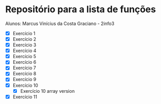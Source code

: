 # Repositório para a lista de funções

Alunos: Marcus Vinícius da Costa Graciano - 2info3

- [x] Exercício 1
- [x] Exercício 2
- [x] Exercício 3
- [x] Exercício 4
- [x] Exercício 5
- [x] Exercício 6
- [x] Exercício 7
- [x] Exercício 8
- [x] Exercício 9
- [x] Exercício 10
  - [x] Exercício 10 array version
- [x] Exercício 11
